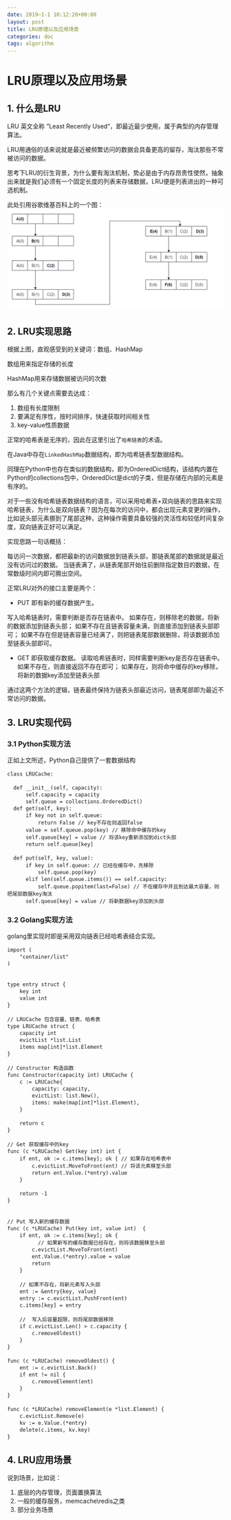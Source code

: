 ```yaml
---
date: 2019–1-1 10:12:20+00:00
layout: post
title: LRU原理以及应用场景
categories: doc
tags: algorithm
---
```



# LRU原理以及应用场景

## 1. 什么是LRU
LRU  英文全称 ”Least Recently Used“，即最近最少使用，属于典型的内存管理算法。

LRU用通俗的话来说就是最近被频繁访问的数据会具备更高的留存，淘汰那些不常被访问的数据。

思考下LRU的衍生背景，为什么要有淘汰机制，势必是由于内存昂贵性使然，抽象出来就是我们必须有一个固定长度的列表来存储数据，LRU便是列表进出的一种可选机制。

此处引用谷歌维基百科上的一个图：
![Alt text](../image/lru-1.jpg)


## 2. LRU实现思路

根据上图，直观感受到的关键词：数组、HashMap

数组用来指定存储的长度

HashMap用来存储数据被访问的次数

那么有几个关键点需要去达成：
1. 数组有长度限制
2. 要满足有序性，按时间排序，快速获取时间相关性
3. key-value性质数据

正常的哈希表是无序的，因此在这里引出了`哈希链表`的术语。

在Java中存在`LinkedHashMap`数据结构，即为哈希链表型数据结构。

同理在Python中也存在类似的数据结构，即为OrderedDict结构，该结构内置在Python的collections包中，OrderedDict是dict的子类，但是存储在内部的元素是有序的。

对于一些没有哈希链表数据结构的语言，可以采用哈希表+双向链表的思路来实现哈希链表，为什么是双向链表？因为在每次的访问中，都会出现元素变更的操作，比如说头部元素挪到了尾部这种，这种操作需要具备较强的灵活性和较低时间复杂度，双向链表正好可以满足。

实现思路一句话概括：

每访问一次数据，都把最新的访问数据放到链表头部，那链表尾部的数据就是最近没有访问过的数据。
当链表满了，从链表尾部开始往前删除指定数目的数据，在常数级时间内即可腾出空间。

正常LRU对外的接口主要是两个：

- PUT 即有新的缓存数据产生。

写入哈希链表时，需要判断是否存在链表中。
如果存在，则移除老的数据，将新的数据添加到链表头部；
如果不存在且链表容量未满，则直接添加到链表头部即可；
如果不存在但是链表容量已经满了，则把链表尾部数据删除，将该数据添加至链表头部即可。

- GET 即获取缓存数据。
读取哈希链表时，同样需要判断key是否存在链表中。
如果不存在，则直接返回不存在即可；
如果存在，则将命中缓存的key移除，将新的数据key添加至链表头部

通过这两个方法的逻辑，链表最终保持为链表头部最近访问，链表尾部即为最近不常访问的数据。


## 3. LRU实现代码

### 3.1 Python实现方法

正如上文所述，Python自己提供了一套数据结构

```
class LRUCache:

  def __init__(self, capacity):
      self.capacity = capacity
      self.queue = collections.OrderedDict()
  def get(self, key):
      if key not in self.queue:
          return False // key不存在则返回false
      value = self.queue.pop(key) // 移除命中缓存的key
      self.queue[key] = value // 将该key重新添加到dict头部
      return self.queue[key]

  def put(self, key, value):
      if key in self.queue: // 已经在缓存中，先移除
          self.queue.pop(key)
      elif len(self.queue.items()) == self.capacity:
          self.queue.popitem(last=False) // 不在缓存中并且到达最大容量，则把尾部数据key淘汰
      self.queue[key] = value // 将新数据key添加到头部
```


### 3.2 Golang实现方法

golang里实现时即是采用双向链表已经哈希表结合实现。


```
import (
    "container/list"
)


type entry struct {
    key int
    value int
}

// LRUCache 包含容量、链表、哈希表
type LRUCache struct {
    capacity int
    evictList *list.List
    items map[int]*list.Element
}

// Constructor 构造函数
func Constructor(capacity int) LRUCache {
    c := LRUCache{
        capacity: capacity,
        evictList: list.New(),
        items: make(map[int]*list.Element),
    }
    
    return c
}

// Get 获取缓存中的key
func (c *LRUCache) Get(key int) int {
    if ent, ok := c.items[key]; ok { // 如果存在哈希表中
        c.evictList.MoveToFront(ent) // 将该元素移至头部
        return ent.Value.(*entry).value
    }
    
    return -1
}


// Put 写入新的缓存数据
func (c *LRUCache) Put(key int, value int)  {
    if ent, ok := c.items[key]; ok { 
	      // 如果新写的缓存数据已经存在，则将该数据移至头部
        c.evictList.MoveToFront(ent)
        ent.Value.(*entry).value = value
        return
    }
    
    // 如果不存在，将新元素写入头部
    ent := &entry{key, value}
    entry := c.evictList.PushFront(ent)
    c.items[key] = entry
    
    //  写入后容量超限，则将尾部数据移除
    if c.evictList.Len() > c.capacity {
        c.removeOldest()
    }
}

func (c *LRUCache) removeOldest() {
    ent := c.evictList.Back()
    if ent != nil {
        c.removeElement(ent)
    }
}

func (c *LRUCache) removeElement(e *list.Element) {
    c.evictList.Remove(e)
    kv := e.Value.(*entry)
    delete(c.items, kv.key)
}

```

## 4. LRU应用场景

说到场景，比如说：
1. 底层的内存管理，页面置换算法
2. 一般的缓存服务，memcache\redis之类
3. 部分业务场景

